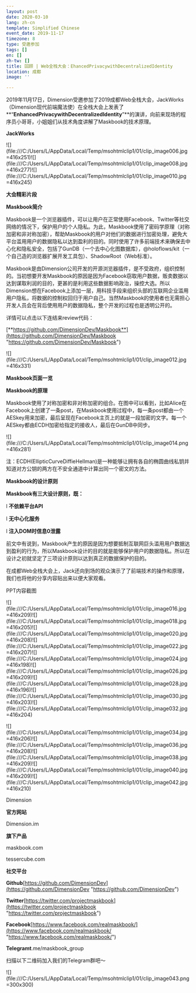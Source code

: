 ```yaml
---
layout: post
date: 2020-03-10
lang: zh-cn
template: Simplified Chinese
event_date: 2019-11-17
timezone: 8
type: 受邀参加
tags: []
en: []
zh-tw: []
title: 回顾 | Web全栈大会：EhancedPrivacywithDecentralizedIdentity
location: 成都
image: ''

---
```

2019年11月17日，Dimension受邀参加了2019成都Web全栈大会，JackWorks（Dimension现代前端魔法使）在全栈大会上发表了**“**EnhancedPrivacywithDecentralizedIdentity**”**的演讲，向前来现场的程序员小哥哥，小姐姐们从技术角度讲解了Maskbook的技术原理。

**JackWorks**

![](file:///C:/Users/L/AppData/Local/Temp/msohtmlclip1/01/clip_image006.jpg =416x251)![](file:///C:/Users/L/AppData/Local/Temp/msohtmlclip1/01/clip_image008.jpg =416x277)![](file:///C:/Users/L/AppData/Local/Temp/msohtmlclip1/01/clip_image010.jpg =416x245)

**大会精彩片段**

**Maskbook简介**

Maskbook是一个浏览器插件，可以让用户在正常使用Facebook、Twitter等社交网络的情况下，保护用户的个人隐私。为此，Maskbook使用了密码学原理（对称加密和非对称加密），帮助Maskbook的用户对他们的数据进行加密处理，避免大平台滥用用户的数据隐私以达到盈利的目的。同时使用了许多前端技术来确保去中心化和隐私安全，包括了GunDB（一个去中心化图数据库），@holoflows/kit（一个自己造的浏览器扩展开发工具包）、ShadowRoot（Web标准）。

Maskbook是由Dimension公司开发的开源浏览器插件，是不受政府，组织控制的。当初想要开发Maskbook的原因是因为Facebook窃取用户数据，贩卖数据以达到谋取利润的目的，更甚的是利用这些数据影响政治，操控大选。所以Dimension想在Facebook上添加一层，用科技手段来组织头部的互联网企业滥用用户隐私，将数据的控制权回归于用户自己。当然Maskbook的使用者也无需担心开发人员会在背后使用用户的数据隐私，整个开发的过程也是透明公开的。

详情可以点击以下连结来review代码：

[**https://github.com/DimensionDev/Maskbook**](https://github.com/DimensionDev/Maskbook "https://github.com/DimensionDev/Maskbook")

![](file:///C:/Users/L/AppData/Local/Temp/msohtmlclip1/01/clip_image012.jpg =416x331)

**Maskbook页面一览**

**Maskbook的原理**

Maskbook使用了对称加密和非对称加密的组合。在图中可以看到，比如Alice在Facebook上创建了一条post，在Maskbook使用过程中，每一条post都由一个AESkey用来加密，最后呈现在Facebook主页上的就是一段加密的文字。每一个AESkey都由ECDH加密给指定的接收人，最后在GunDB中同步。

![](file:///C:/Users/L/AppData/Local/Temp/msohtmlclip1/01/clip_image014.png =416x281)

注：ECDH(EllipticCurveDiffieHellman)是一种能够让拥有各自的椭圆曲线私钥并知道对方公钥的两方在不安全通道中计算出同一个密文的方法。

**Maskbook的设计原则**

**Maskbook有三大设计原则，既：**

l **不依赖平台API**

l **无中心化服务**

l **注入DOM时信息0泄露**

前文中有说到，Maskbook产生的原因是因为想要抵制互联网巨头滥用用户数据达到盈利的行为，所以Maskbook设计的目的就是能够保护用户的数据隐私。所以在设计之初就坚定了三项设计原则以达到真正的数据保护的目的。

在成都Web全栈大会上，Jack还向到场的观众演示了了前端技术的操作和原理，我们也将他的分享内容贴出来以便大家观看。

PPT内容截图

![](file:///C:/Users/L/AppData/Local/Temp/msohtmlclip1/01/clip_image016.jpg =416x209)![](file:///C:/Users/L/AppData/Local/Temp/msohtmlclip1/01/clip_image018.jpg =416x205)![](file:///C:/Users/L/AppData/Local/Temp/msohtmlclip1/01/clip_image020.jpg =416x208)![](file:///C:/Users/L/AppData/Local/Temp/msohtmlclip1/01/clip_image022.jpg =416x207)![](file:///C:/Users/L/AppData/Local/Temp/msohtmlclip1/01/clip_image024.jpg =416x198)![](file:///C:/Users/L/AppData/Local/Temp/msohtmlclip1/01/clip_image026.jpg =416x209)![](file:///C:/Users/L/AppData/Local/Temp/msohtmlclip1/01/clip_image028.jpg =416x196)![](file:///C:/Users/L/AppData/Local/Temp/msohtmlclip1/01/clip_image030.jpg =416x203)![](file:///C:/Users/L/AppData/Local/Temp/msohtmlclip1/01/clip_image032.jpg =416x204)

![](file:///C:/Users/L/AppData/Local/Temp/msohtmlclip1/01/clip_image034.jpg =416x206)![](file:///C:/Users/L/AppData/Local/Temp/msohtmlclip1/01/clip_image036.jpg =416x208)![](file:///C:/Users/L/AppData/Local/Temp/msohtmlclip1/01/clip_image038.jpg =416x209)![](file:///C:/Users/L/AppData/Local/Temp/msohtmlclip1/01/clip_image040.jpg =416x209)![](file:///C:/Users/L/AppData/Local/Temp/msohtmlclip1/01/clip_image042.jpg =416x210)

Dimension

**官方网站**

Dimension.im

**旗下产品**

maskbook.com

tessercube.com

**社交平台**

**Github**[https://github.com/DimensionDev](https://github.com/DimensionDev "https://github.com/DimensionDev")

**Twitter**[https://twitter.com/projectmaskbook](https://twitter.com/projectmaskbook "https://twitter.com/projectmaskbook")

**Facebook**[https://www.facebook.com/realmaskbook/](https://www.facebook.com/realmaskbook/ "https://www.facebook.com/realmaskbook/")

**Telegramt**.me/maskbook_group

扫描以下二维码加入我们的Telegram群吧～

![](file:///C:/Users/L/AppData/Local/Temp/msohtmlclip1/01/clip_image043.png =300x300)